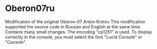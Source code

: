 # Oberon07ru
Modification of the original Oberon-07 Anton Krotov
This modification supported the source code in Russian and English at the same time. Contains many small changes.
The encoding "cp1251" is used. To display correctly in the console, you must select the font "Lucid Console" or "Console".